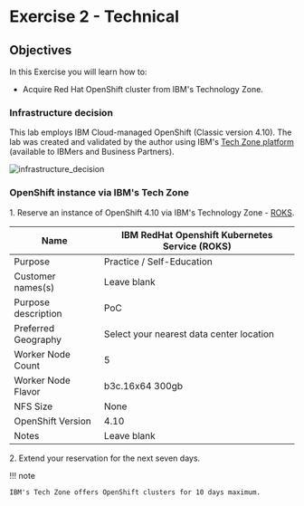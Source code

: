 # Exercise 2 - Technical

## Objectives

In this Exercise you will learn how to:

* Acquire Red Hat OpenShift cluster from IBM's Technology Zone.

### Infrastructure decision

This lab employs IBM Cloud-managed OpenShift (Classic version 4.10). The lab was created and validated by the author using IBM's [Tech Zone platform](https://techzone.ibm.com/my/reservations/create/60da20f935e6ac001f1c4086) (available to IBMers and Business Partners).


![infrastructure_decision](/img/ocp_8.9/infrastructure_decision.png)


### OpenShift instance via IBM's Tech Zone

1\. Reserve an instance of OpenShift 4.10 via IBM's Technology Zone - [ROKS](https://techzone.ibm.com/collection/custom-roks-vmware-requests).

| Name                | IBM RedHat Openshift Kubernetes Service (ROKS) |
| ------------------- | ---------------------------------------------- |
| Purpose             | Practice / Self-Education                      |
| Customer names(s)   | Leave blank                                    |
| Purpose description | PoC                                            |
| Preferred Geography | Select your nearest data center location       |
| Worker Node Count   | 5                                              |
| Worker Node Flavor  | b3c.16x64 300gb                                |
| NFS Size            | None                                           |
| OpenShift Version   | 4.10                                           |
| Notes               | Leave blank                                    |

2\. Extend your reservation for the next seven days.

!!! note

    IBM's Tech Zone offers OpenShift clusters for 10 days maximum. 